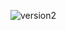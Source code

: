 ![version2](https://cdn.statically.io/gh/Closer2U/Closer2U/2f2f3de3e1239db77efc78fa484fbe58914feba2/tests/embedMainNojsV4.svg)
